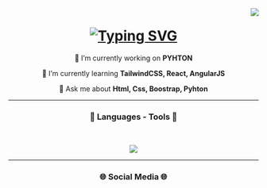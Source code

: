 <img align="right" src="https://visitor-badge.laobi.icu/badge?page_id=mehmetklc35.mehmetklc35">

<h1 align="center">
<a href="https://git.io/typing-svg">
<img src="https://readme-typing-svg.demolab.com?font=Poppins&size=18&pause=1000&color=AAF709&center=true&vCenter=true&random=false&width=435&lines=Hello%2C+I'm+Mehmet+KILIÇ;Front+End+Developer;" alt="Typing SVG" />
</a>
</h1>

<div align="center">
 
 🔭 I’m currently working on **PYHTON**
 
 🌱 I’m currently learning **TailwindCSS, React, AngularJS**

💬 Ask me about **Html, Css, Boostrap, Pyhton**

 </div>
 
<hr/>
<h3 align="center">🔎 Languages - Tools 🔎</h3><br>

<p align="center">
  <a href="https://skillicons.dev">
    <img src="https://skillicons.dev/icons?i=html,css,javascript,bootstrap,tailwindcss" />
  </a>
</p>

<hr>
<h3 align="center">🌐 Social Media 🌐</h3><br>


